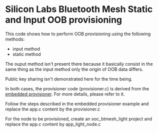 # Silicon Labs Bluetooth Mesh Static and Input OOB provisioning

This code shows how to perform OOB provisioning using the following methods:
 - input method
 - static method

The ouput method isn't present there because it basically consist in the same thing as
the input method only the origin of OOB data differs. 

Public key sharing isn't demonstrated here for the time being.

In both cases, the provisioner code (provisioner.c) is derived from the [embedded provisioner](https://github.com/SiliconLabs/bluetooth_mesh_stack_features_staging/tree/master/provisioning/embedded_provisioner).
For more details, please refer to it.

Follow the steps described in the embedded provisioner example and replace the app.c content by the provisioner.c

For the node to be provisioned, create an soc\_btmesh\_light project and replace the app.c content by app\_light\_node.c